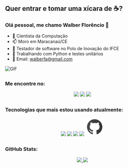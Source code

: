 ## Quer entrar e tomar uma xícara de :coffee:?

### Olá pessoal, me chamo Walber Florêncio 👋

- 🌱 Cientista da Computação
- 📫 Moro em Maracanaú/CE
- 🚀 Testador de software no Polo de Inovação do IFCE
- 🔭 Trabalhando com Python e testes unitários
- 💬 Email: walberfa@gmail.com

<img align="center" alt="GIF" img height="200em" src="https://media.giphy.com/media/836HiJc7pgzy8iNXCn/giphy.gif" />

##

### Me encontre no:
<div align="center">
  
  <a href="https://www.instagram.com/walber.florencio/"><img src="https://img.shields.io/badge/Instagram-E4405F?style=for-the-badge&logo=instagram&logoColor=white"></a>
  <a href="https://www.linkedin.com/in/walber-florencio/"><img src="https://img.shields.io/badge/LinkedIn-0077B5?style=for-the-badge&logo=linkedin&logoColor=white"/></a>
  <a href = "mailto:walberfa@gmail.com"><img src="https://img.shields.io/badge/-Gmail-%23333?style=for-the-badge&logo=gmail&logoColor=white" target="_blank">
</a>

</div>

##

### Tecnologias que mais estou usando atualmente:

<div align="center">
    <img height="60em" src="https://cdn.jsdelivr.net/gh/devicons/devicon/icons/python/python-original.svg" />       <img height="50em" src="https://cdn.jsdelivr.net/gh/devicons/devicon/icons/pycharm/pycharm-original.svg" />   <img height="50em" src="https://cdn.jsdelivr.net/gh/devicons/devicon/icons/slack/slack-original.svg" />  <img height="50em" src="https://cdn.jsdelivr.net/gh/devicons/devicon/icons/git/git-original.svg" /> <img width="60" src="https://github.com/AlefMends/alefmends/blob/main/icon-github.svg" />
    </div>          
          
          
                    

##

### GitHub Stats:

<div align="center">
  <a href="https://github.com/walberfa">
  <img height="180em" src="https://github-readme-stats.vercel.app/api?username=walberfa&show_icons=true&theme=dracula&include_all_commits=true&count_private=true"/>
  <img height="180em" src="https://github-readme-stats.vercel.app/api/top-langs/?username=walberfa&layout=compact&langs_count=8&theme=dracula"/>
</div>
  

<!--
**walberfa/walberfa** is a ✨ _special_ ✨ repository because its `README.md` (this file) appears on your GitHub profile.

Here are some ideas to get you started:

- 🔭 I’m currently working on ...
- 🌱 I’m currently learning ...
- 👯 I’m looking to collaborate on ...
- 🤔 I’m looking for help with ...
- 💬 Ask me about ...
- 📫 How to reach me: ...
- 😄 Pronouns: ...
- ⚡ Fun fact: ...
-->
